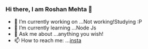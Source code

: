### Hi there, I am Roshan Mehta 👋



- 🔭 I’m currently working on ...Not working!Studying :P
- 🌱 I’m currently learning ...Node Js
- 💬 Ask me about ...anything you wish!
- 📫 How to reach me: ...[insta](https://www.instagram.com/roshan._.mehta/)

